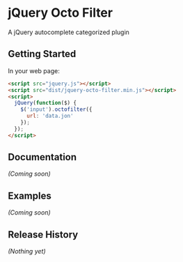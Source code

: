 # jQuery Octo Filter

A jQuery autocomplete categorized plugin

## Getting Started

In your web page:

```html
<script src="jquery.js"></script>
<script src="dist/jquery-octo-filter.min.js"></script>
<script>
  jQuery(function($) {
    $('input').octofilter({
      url: 'data.jon'
    });
  });
</script>
```

## Documentation
_(Coming soon)_

## Examples
_(Coming soon)_

## Release History
_(Nothing yet)_
